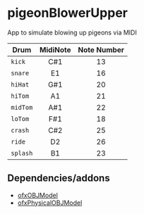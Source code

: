 # pigeonBlowerUpper
App to simulate blowing up pigeons via MIDI

| Drum  |MidiNote |Note Number                                          |   
|------|:--------:|:---------------------------------------------:|
|`kick`   |C#1       |13                                               |
|`snare`  |E1      |16                                               |
|`hiHat`   |G#1       |20                                               |
|`hiTom`  |A1      |21                                               |
|`midTom`   |A#1       |22                                               |
|`loTom`  |F#1      |18                                               |
|`crash`   |C#2       |25                                               |
|`ride`  |D2      |26                                               |
|`splash`  |B1      |23                                               |


## Dependencies/addons

- [ofxOBJModel](https://github.com/isthisgood/ofxOBJModel)
- [ofxPhysicalOBJModel](https://github.com/whg/ofxPhysicalOBJModel)

